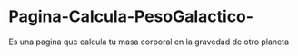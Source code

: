# Pagina-Calcula-PesoGalactico-
Es una pagina que calcula tu masa corporal en la gravedad de otro planeta 
